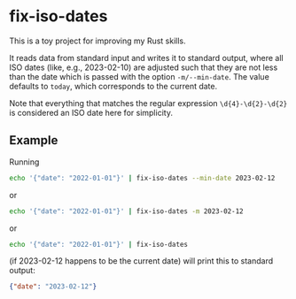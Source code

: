 # fix-iso-dates

This is a toy project for improving my Rust skills.

It reads data from standard input and writes it to standard output, where all ISO dates (like, e.g., 2023-02-10) are adjusted such that they are not less than the date which is passed with the option `-m/--min-date`. The value defaults to `today`, which corresponds to the current date.

Note that everything that matches the regular expression `\d{4}-\d{2}-\d{2}` is considered an ISO date here for simplicity.

## Example
Running 
```bash
echo '{"date": "2022-01-01"}' | fix-iso-dates --min-date 2023-02-12
```
or
```bash
echo '{"date": "2022-01-01"}' | fix-iso-dates -m 2023-02-12
```
or
```bash
echo '{"date": "2022-01-01"}' | fix-iso-dates
```
(if 2023-02-12 happens to be the current date) will print this to standard output:
```json
{"date": "2023-02-12"}
```
